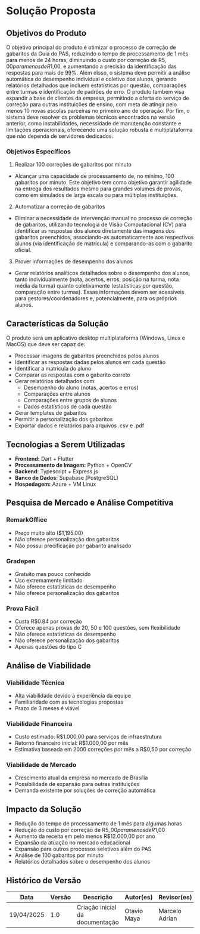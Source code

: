 # Solução Proposta

## Objetivos do Produto

O objetivo principal do produto é otimizar o processo de correção de gabaritos da Guia do PAS, reduzindo o tempo de processamento de 1 mês para menos de 24 horas, diminuindo o custo por correção de R$5,00 para menos de R$1,00, e aumentando a precisão da identificação das respostas para mais de 99%. Além disso, o sistema deve permitir a análise automática do desempenho individual e coletivo dos alunos, gerando relatórios detalhados que incluem estatísticas por questão, comparações entre turmas e identificação de padrões de erro. O produto também visa expandir a base de clientes da empresa, permitindo a oferta do serviço de correção para outras instituições de ensino, com meta de atingir pelo menos 10 novas escolas parceiras no primeiro ano de operação. Por fim, o sistema deve resolver os problemas técnicos encontrados na versão anterior, como instabilidades, necessidade de manutenção constante e limitações operacionais, oferecendo uma solução robusta e multiplataforma que não dependa de servidores dedicados.

### Objetivos Específicos

1. Realizar 100 correções de gabaritos por minuto

- Alcançar uma capacidade de processamento de, no mínimo, 100 gabaritos por minuto. Este objetivo tem como objetivo garantir agilidade na entrega dos resultados mesmo para grandes volumes de provas, como em simulados de larga escala ou para múltiplas instituições.

2. Automatizar a correção de gabaritos

- Eliminar a necessidade de intervenção manual no processo de correção de gabaritos, utilizando tecnologia de Visão Computacional (CV) para identificar as respostas dos alunos diretamente das imagens dos gabaritos preenchidos, associando-as automaticamente aos respectivos alunos (via identificação de matrícula) e comparando-as com o gabarito oficial.

3. Prover informações de desempenho dos alunos

- Gerar relatórios analíticos detalhados sobre o desempenho dos alunos, tanto individualmente (nota, acertos, erros, posição na turma, nota média da turma) quanto coletivamente (estatísticas por questão, comparação entre turmas). Essas informações devem ser acessíveis para gestores/coordenadores e, potencialmente, para os próprios alunos.

## Características da Solução

O produto será um aplicativo desktop multiplataforma (Windows, Linux e MacOS) que deve ser capaz de:
- Processar imagens de gabaritos preenchidos pelos alunos
- Identificar as respostas dadas pelos alunos em cada questão
- Identificar a matrícula do aluno
- Comparar as respostas com o gabarito correto
- Gerar relatórios detalhados com:
  - Desempenho do aluno (notas, acertos e erros)
  - Comparações entre alunos
  - Comparações entre grupos de alunos
  - Dados estatísticos de cada questão
- Gerar templates de gabaritos
- Permitir a personalização dos gabaritos
- Exportar dados e relatórios para arquivos .csv e .pdf

## Tecnologias a Serem Utilizadas

- **Frontend:** Dart + Flutter
- **Processamento de Imagem:** Python + OpenCV
- **Backend:** Typescript + Express.js
- **Banco de Dados:** Supabase (PostgreSQL)
- **Hospedagem:** Azure + VM Linux

## Pesquisa de Mercado e Análise Competitiva

### RemarkOffice
- Preço muito alto ($1,195.00)
- Não oferece personalização dos gabaritos
- Não possui precificação por gabarito analisado

### Gradepen
- Gratuito mas pouco conhecido
- Uso extremamente limitado
- Não oferece estatísticas de desempenho
- Não oferece personalização dos gabaritos

### Prova Fácil
- Custa R$0.84 por correção
- Oferece apenas provas de 20, 50 e 100 questões, sem flexibilidade
- Não oferece estatísticas de desempenho
- Não oferece personalização dos gabaritos
- Apenas questões do tipo C

## Análise de Viabilidade

### Viabilidade Técnica
- Alta viabilidade devido à experiência da equipe
- Familiaridade com as tecnologias propostas
- Prazo de 3 meses é viável

### Viabilidade Financeira
- Custo estimado: R$1.000,00 para serviços de infraestrutura
- Retorno financeiro inicial: R$1.000,00 por mês
- Estimativa baseada em 2000 correções por mês a R$0,50 por correção

### Viabilidade de Mercado
- Crescimento atual da empresa no mercado de Brasília
- Possibilidade de expansão para outras instituições
- Demanda existente por soluções de correção automática

## Impacto da Solução

- Redução do tempo de processamento de 1 mês para algumas horas
- Redução do custo por correção de R$5,00 para menos de R$1,00
- Aumento da receita em pelo menos R$12.000,00 por ano
- Expansão da atuação no mercado educacional
- Expansão para outros processos seletivos além do PAS
- Análise de 100 gabaritos por minuto
- Relatórios detalhados sobre o desempenho dos alunos

## Histórico de Versão

| Data       | Versão | Descrição                       | Autor(es)      | Revisor(es) |
| ---------- | ------ | ------------------------------- | -------------- | ----------- |
| 19/04/2025 | 1.0    | Criação inicial da documentação | Otavio Maya | Marcelo Adrian            |
